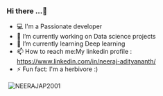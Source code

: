 ### Hi there ...👋


- 💻 I'm a Passionate developer 
- 🔭 I’m currently working on Data science projects
- 🌱 I’m currently learning Deep learning
- 📫 How to reach me:My linkedin profile : https://www.linkedin.com/in/neeraj-adityananth/
- ⚡ Fun fact: I'm a herbivore :)




<p>&nbsp;<img align="center" src="https://github-readme-stats.vercel.app/api?username=NEERAJAP2001&show_icons=true&theme=tokyonight" alt="NEERAJAP2001" /></p>


